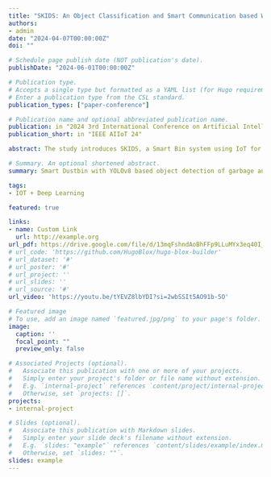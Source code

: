 ```yaml
---
title: "SKIDS: An Object Classification and Smart Communication based Waste Bin"
authors:
- admin
date: "2024-04-07T00:00:00Z"
doi: ""

# Schedule page publish date (NOT publication's date).
publishDate: "2024-06-01T00:00:00Z"

# Publication type.
# Accepts a single type but formatted as a YAML list (for Hugo requirements).
# Enter a publication type from the CSL standard.
publication_types: ["paper-conference"]

# Publication name and optional abbreviated publication name.
publication: in "2024 3rd International Conference on Artificial Intelligence For Internet of Things (AIIoT)"
publication_short: in "IEEE AIIoT 24"

abstract: The study introduces SKIDS, a Smart Bin system using IoT for effective waste management. It utilizes YOLOv8 for object detection and classification, integrating a custom dataset. Firmata serves as a communication protocol between microcontrollers and host computers, with PyFirmata enabling Python interaction. Hardware includes a servo motor controlled by PyFirmata for classification of Plastic and Non-Plastic Waste, an ultrasonic sensor for distance measurement, and Arduino IDE for control. The system employs the Bluetooth Terminator app to alert garbage collection vehicles based on bin capacity. Integration of communication modules, sensors, and machine learning facilitates intelligent waste management and segregation. Experimental evaluation demonstrates the system’s ability to accurately categorize waste types and improve collection procedures compared to traditional methods. Performance metrics such as accuracy, precision, and recall validate its effectiveness in promoting sustainable urban environments through ML-based waste management.

# Summary. An optional shortened abstract.
summary: Smart Dustbin with YOLOv8 based object detection of garbage and smart segregation as recyclable and non recyclable waste

tags:
- IOT + Deep Learning

featured: true

links:
- name: Custom Link
  url: http://example.org
url_pdf: https://drive.google.com/file/d/13mqFshndAoBhFFp9LLuMYx3eq40I_ME-/view?usp=sharing
# url_code: 'https://github.com/HugoBlox/hugo-blox-builder'
# url_dataset: '#'
# url_poster: '#'
# url_project: ''
# url_slides: ''
# url_source: '#'
url_video: 'https://youtu.be/tYEVZ8lbYDI?si=2wbSSIt5AO91b-5O'

# Featured image
# To use, add an image named `featured.jpg/png` to your page's folder. 
image:
  caption: ''
  focal_point: ""
  preview_only: false

# Associated Projects (optional).
#   Associate this publication with one or more of your projects.
#   Simply enter your project's folder or file name without extension.
#   E.g. `internal-project` references `content/project/internal-project/index.md`.
#   Otherwise, set `projects: []`.
projects:
- internal-project

# Slides (optional).
#   Associate this publication with Markdown slides.
#   Simply enter your slide deck's filename without extension.
#   E.g. `slides: "example"` references `content/slides/example/index.md`.
#   Otherwise, set `slides: ""`.
slides: example
---
```

<!-- 
This work is driven by the results in my [previous paper](/publication/conference-paper/) on LLMs.

{{% callout note %}}
Create your slides in Markdown - click the *Slides* button to check out the example.
{{% /callout %}}

Add the publication's **full text** or **supplementary notes** here. You can use rich formatting such as including [code, math, and images](https://docs.hugoblox.com/content/writing-markdown-latex/). -->
